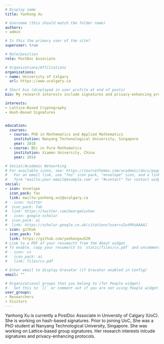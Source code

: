```yaml
---
# Display name
title: Yanhong Xu

# Username (this should match the folder name)
authors:
- admin

# Is this the primary user of the site?
superuser: true

# Role/position
role: PostDoc Associate

# Organizations/Affiliations
organizations:
- name: University of Calgary
  url: https://www.ucalgary.ca

# Short bio (displayed in user profile at end of posts)
bio: My research interests include signatures and privacy-enhancing protocols. 

interests:
- Lattice-Based Cryptography
- Hash-Based Signatures


education:
  courses:
  - course: PhD in Mathematics and Applied Mathematics 
    institution: Nanyang Techonological University, Singapore
    year: 2018
  - course: BSc in Pure Mathematics 
    institution: Xiamen University, China
    year: 2014

# Social/Academic Networking
# For available icons, see: https://sourcethemes.com/academic/docs/page-builder/#icons
#   For an email link, use "fas" icon pack, "envelope" icon, and a link in the
#   form "mailto:your-email@example.com" or "#contact" for contact widget.
social:
- icon: envelope
  icon_pack: fas
  link: mailto:yanhong.xu1@ucalgary.ca
# - icon: twitter
#  icon_pack: fab
#  link: https://twitter.com/GeorgeCushen
# - icon: google-scholar
#  icon_pack: ai
#  link: https://scholar.google.co.uk/citations?user=sIwtMXoAAAAJ
- icon: github
  icon_pack: fab
  link: https://github.com/yanhongxu520
# Link to a PDF of your resume/CV from the About widget.
# To enable, copy your resume/CV to `static/files/cv.pdf` and uncomment the lines below.
# - icon: cv
#   icon_pack: ai
#   link: files/cv.pdf

# Enter email to display Gravatar (if Gravatar enabled in Config)
email: ""

# Organizational groups that you belong to (for People widget)
#   Set this to `[]` or comment out if you are not using People widget.
user_groups:
- Researchers
- Visitors
---
```


Yanhong Xu is currently a PostDoc Associate in University of Calgary (UoC). She is working on hash-based signatures. Prior to joining UoC, She was a PhD student at Nanyang Technological University, Singapore. She was working on Lattice-based group signatures. Her research interests inlcude signatures and privacy-enhancing protocols.
